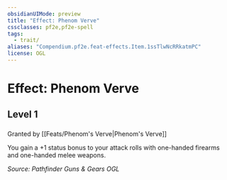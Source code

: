 ```yaml
---
obsidianUIMode: preview
title: "Effect: Phenom Verve"
cssclasses: pf2e,pf2e-spell
tags:
  - trait/
aliases: "Compendium.pf2e.feat-effects.Item.1ssTlwNcRRkatmPC"
license: OGL
---
```

# Effect: Phenom Verve
## Level 1
### 






Granted by [[Feats/Phenom's Verve|Phenom's Verve]]

You gain a +1 status bonus to your attack rolls with one-handed firearms and one-handed melee weapons.

*Source: Pathfinder Guns & Gears*
*OGL*